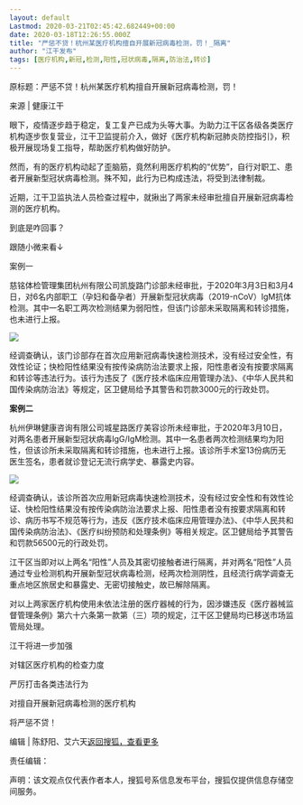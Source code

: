 ```yaml
---
layout: default
Lastmod: 2020-03-21T02:45:42.682449+00:00
date: 2020-03-18T12:26:55.000Z
title: "严惩不贷！杭州某医疗机构擅自开展新冠病毒检测，罚！_隔离"
author: "江干发布"
tags: [医疗机构,新冠,检测,阳性,冠状病毒,隔离,防治法,转诊]
---
```


原标题：严惩不贷！杭州某医疗机构擅自开展新冠病毒检测，罚！

来源 | 健康江干

眼下，疫情逐步趋于稳定，复工复产已成为头等大事。为助力江干区各级各类医疗机构逐步恢复营业，江干卫监提前介入，做好《医疗机构新冠肺炎防控指引》，积极开展现场复工指导，帮助医疗机构做好防护。

然而，有的医疗机构动起了歪脑筋，竟然利用医疗机构的“优势”，自行对职工、患者开展新型冠状病毒检测。殊不知，此行为已构成违法，将受到法律制裁。

近期，江干卫监执法人员检查过程中，就揪出了两家未经审批擅自开展新冠病毒检测的医疗机构。

到底是咋回事？

跟随小微来看↓

案例一

慈铭体检管理集团杭州有限公司凯旋路门诊部未经审批，于2020年3月3日和3月4日，对6名内部职工（孕妇和备孕者）开展新型冠状病毒（2019-nCoV）IgM抗体检测。其中一名职工两次检测结果为弱阳性，但该门诊部未采取隔离和转诊措施，也未进行上报。

![](https://images.weserv.nl/?url=http%3A//5b0988e595225.cdn.sohucs.com/images/20200318/edb7d7ca85454eafaec5650869a7ecce.jpeg)

经调查确认，该门诊部存在首次应用新冠病毒快速检测技术，没有经过安全性，有效性论证；快检阳性结果没有按传染病防治法要求上报，阳性患者没有按要求隔离和转诊等违法行为。该行为违反了《医疗技术临床应用管理办法》、《中华人民共和国传染病防治法》等规定，区卫健局给予其警告和罚款3000元的行政处罚。

**案例二**

杭州伊琳健康咨询有限公司城星路医疗美容诊所未经审批，于2020年3月10日，对两名患者开展新型冠状病毒IgG/IgM检测。其中一名患者两次检测结果均为阳性，但该诊所未采取隔离和转诊措施，也未进行上报。该诊所手术室13份病历无医生签名，患者就诊登记无流行病学史、暴露史内容。

![](https://images.weserv.nl/?url=http%3A//5b0988e595225.cdn.sohucs.com/images/20200318/4f164d716cb644a5b4e7bd976069fbe7.jpeg)

经调查确认，该诊所首次应用新冠病毒快速检测技术，没有经过安全性和有效性论证、快检阳性结果没有按传染病防治法要求上报、阳性患者没有按要求隔离和转诊、病历书写不规范等行为，违反《医疗技术临床应用管理办法》、《中华人民共和国传染病防治法》、《医疗纠纷预防和处理条例》等相关规定。区卫健局给予其警告和罚款56500元的行政处罚。

江干区当即对以上两名“阳性”人员及其密切接触者进行隔离，并对两名“阳性”人员通过专业检测机构开展新型冠状病毒检测，经两次检测阴性，且经流行病学调查无重点地区旅居史和暴露史、无密切接触史，故已解除隔离。

对以上两家医疗机构使用未依法注册的医疗器械的行为，因涉嫌违反《医疗器械监督管理条例》第六十六条第一款第（三）项的规定，江干区卫健局均已移送市场监管局处理。

江干将进一步加强

对辖区医疗机构的检查力度

严厉打击各类违法行为

对擅自开展新冠病毒检测的医疗机构

将严惩不贷！

编辑 | 陈舒阳、艾六天[返回搜狐，查看更多](https://www.sohu.com/?strategyid=00001)

责任编辑：

声明：该文观点仅代表作者本人，搜狐号系信息发布平台，搜狐仅提供信息存储空间服务。

